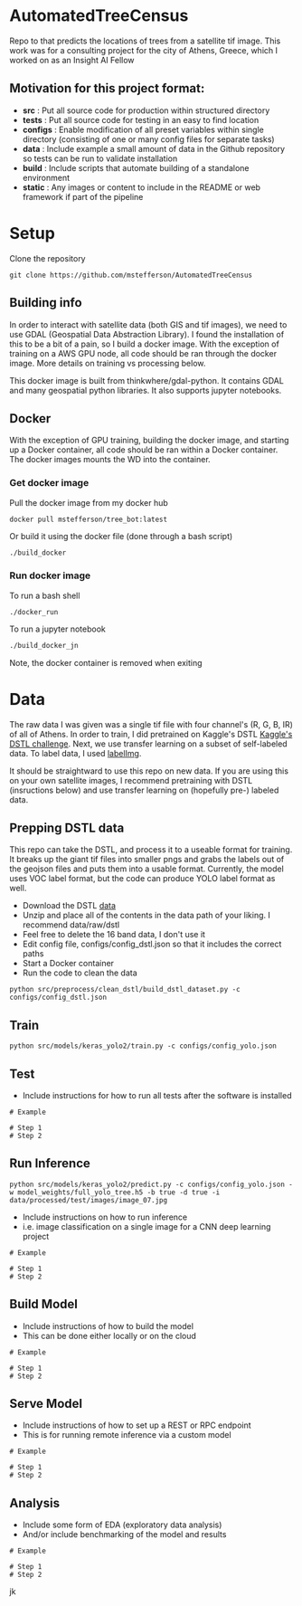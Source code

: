# AutomatedTreeCensus
Repo to that predicts the locations of trees from a satellite tif image. This work was for a consulting project for the city of Athens, Greece, which I worked on as an Insight AI Fellow

## Motivation for this project format:
- **src** : Put all source code for production within structured directory
- **tests** : Put all source code for testing in an easy to find location
- **configs** : Enable modification of all preset variables within single directory (consisting of one or many config files for separate tasks)
- **data** : Include example a small amount of data in the Github repository so tests can be run to validate installation
- **build** : Include scripts that automate building of a standalone environment
- **static** : Any images or content to include in the README or web framework if part of the pipeline

# Setup
Clone the repository
```
git clone https://github.com/mstefferson/AutomatedTreeCensus
```

## Building info
In order to interact with satellite data (both GIS and tif images), we need to use GDAL (Geospatial Data Abstraction Library). I found the installation of this to be a bit of a pain, so I build a docker image. With the exception of training on a AWS GPU node, all code should be ran through the docker image. More details on training vs processing below.

This docker image is built from thinkwhere/gdal-python. It contains GDAL and many geospatial python libraries. It also supports jupyter notebooks. 

## Docker
With the exception of GPU training, building the docker image, and starting up a Docker container, all code should be ran within a Docker container. The docker images mounts the WD into the container.

### Get docker image
Pull the docker image from my docker hub

```
docker pull mstefferson/tree_bot:latest
```
Or build it using the docker file (done through a bash script)

``` bash
./build_docker
```
### Run docker image
To run a bash shell

```
./docker_run
```
To run a jupyter notebook

``` bash
./build_docker_jn
```

Note, the docker container is removed when exiting

# Data
The raw data I was given was a single tif file with four channel's (R, G, B, IR) of all of Athens. In order to train, I did pretrained on Kaggle's DSTL
[Kaggle's DSTL challenge](https://www.kaggle.com/c/dstl-satellite-imagery-feature-detection). Next, we use transfer learning on a subset of self-labeled data. To label data, I used [labelImg](https://github.com/tzutalin/labelImg). 

It should be straightward to use this repo on new data. If you are using this on your own satellite images, I recommend pretraining with DSTL (insructions below) and use transfer learning on (hopefully pre-) labeled data.

## Prepping DSTL data

This repo can take the DSTL, and process it to a useable format for training. It breaks up the giant tif files into smaller pngs and grabs the labels out of the geojson files and puts them into a usable format. Currently, the model uses VOC label format, but the code can produce YOLO label format as well. 

- Download the DSTL [data](https://www.kaggle.com/c/dstl-satellite-imagery-feature-detection/data)
- Unzip and place all of the contents in the data path of your liking. I recommend data/raw/dstl
- Feel free to delete the 16 band data, I don't use it
- Edit config file, configs/config_dstl.json so that it includes the correct paths
- Start a Docker container
- Run the code to clean the data
```
python src/preprocess/clean_dstl/build_dstl_dataset.py -c configs/config_dstl.json
```

## Train
```
python src/models/keras_yolo2/train.py -c configs/config_yolo.json
```

## Test
- Include instructions for how to run all tests after the software is installed
```
# Example

# Step 1
# Step 2
```

## Run Inference
```
python src/models/keras_yolo2/predict.py -c configs/config_yolo.json -w model_weights/full_yolo_tree.h5 -b true -d true -i data/processed/test/images/image_07.jpg 
```
- Include instructions on how to run inference
- i.e. image classification on a single image for a CNN deep learning project
```
# Example

# Step 1
# Step 2
```

## Build Model
- Include instructions of how to build the model
- This can be done either locally or on the cloud
```
# Example

# Step 1
# Step 2
```

## Serve Model
- Include instructions of how to set up a REST or RPC endpoint 
- This is for running remote inference via a custom model
```
# Example

# Step 1
# Step 2
```

## Analysis
- Include some form of EDA (exploratory data analysis)
- And/or include benchmarking of the model and results
```
# Example

# Step 1
# Step 2
```
jk
